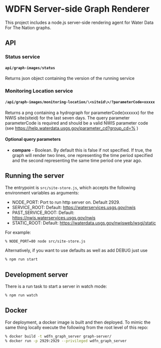 # WDFN Server-side Graph Renderer

This project includes a node.js server-side rendering agent for Water Data For
The Nation graphs.

## API
### Status service
#### ```api/graph-images/status```
Returns json object containing the  version of the running service

### Monitoring Location service  
#### ```/api/graph-images/monitoring-location/\<siteid\>/?parameterCode=xxxxx```
Returns a png containing a hydrograph for parameterCode(xxxxxx) for the NWIS site(siteid) for the
last seven days. The query parameter parameterCode is required and should be a valid NWIS parameter code (see 
https://help.waterdata.usgs.gov/parameter_cd?group_cd=% )
#### Optional query parameters
- **compare** - Boolean. By default this is false if not specified. If true, the graph will render two lines,
one representing the time period specified and the second representing the same time period one year ago.

## Running the server

The entrypoint is `src/site-store.js`, which accepts the following environment
variables as arguments:

- NODE_PORT: Port to run http server on. Default 2929.
- SERVICE_ROOT: Default: https://waterservices.usgs.gov/nwis
- PAST_SERVICE_ROOT: Default: https://nwis.waterservices.usgs.gov/nwis
- STATIC_ROOT: Default: https://waterdata.usgs.gov/nwisweb/wsgi/static

For example:

```bash
% NODE_PORT=80 node src/site-store.js
```

Alternatively, if you want to use defaults as well as add DEBUG just use
```bash
% npm run start
```

## Development server

There is a run task to start a server in watch mode:

```bash
% npm run watch
```

## Docker

For deployment, a docker image is built and then deployed. To mimic the same thing locally execute the following
from the root level of this repo:
```bash
% docker build -t wdfn_graph_server graph-server/
% docker run -p 2929:2929 --privileged wdfn_graph_server
```
